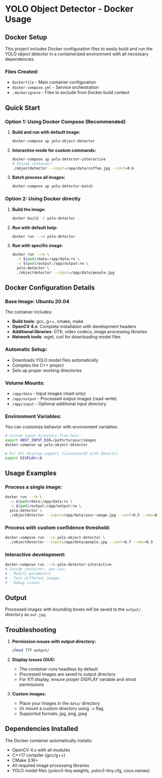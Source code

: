 # YOLO Object Detector - Docker Usage

## Docker Setup

This project includes Docker configuration files to easily build and run the YOLO object detector in a containerized environment with all necessary dependencies.

### Files Created:
- `Dockerfile` - Main container configuration
- `docker-compose.yml` - Service orchestration
- `.dockerignore` - Files to exclude from Docker build context

## Quick Start

### Option 1: Using Docker Compose (Recommended)

1. **Build and run with default image:**
   ```bash
   docker-compose up yolo-object-detector
   ```

2. **Interactive mode for custom commands:**
   ```bash
   docker-compose up yolo-detector-interactive
   # Inside container:
   ./objectdetector --input=/app/data/coffee.jpg --conf=0.6
   ```

3. **Batch process all images:**
   ```bash
   docker-compose up yolo-detector-batch
   ```

### Option 2: Using Docker directly

1. **Build the image:**
   ```bash
   docker build -t yolo-detector .
   ```

2. **Run with default help:**
   ```bash
   docker run --rm yolo-detector
   ```

3. **Run with specific image:**
   ```bash
   docker run --rm \
     -v $(pwd)/data:/app/data:ro \
     -v $(pwd)/output:/app/output:rw \
     yolo-detector \
     ./objectdetector --input=/app/data/people.jpg
   ```

## Docker Configuration Details

### Base Image: Ubuntu 20.04
The container includes:
- **Build tools**: gcc, g++, cmake, make
- **OpenCV 4.x**: Complete installation with development headers
- **Additional libraries**: GTK, video codecs, image processing libraries
- **Network tools**: wget, curl for downloading model files

### Automatic Setup:
- Downloads YOLO model files automatically
- Compiles the C++ project
- Sets up proper working directories

### Volume Mounts:
- `/app/data` - Input images (read-only)
- `/app/output` - Processed output images (read-write)
- `/app/input` - Optional additional input directory

### Environment Variables:
You can customize behavior with environment variables:
```bash
# Custom input directory from host
export HOST_INPUT_DIR=/path/to/your/images
docker-compose up yolo-object-detector

# For X11 display support (Linux/macOS with XQuartz)
export DISPLAY=:0
```

## Usage Examples

### Process a single image:
```bash
docker run --rm \
  -v $(pwd)/data:/app/data:ro \
  -v $(pwd)/output:/app/output:rw \
  yolo-detector \
  ./objectdetector --input=/app/data/your-image.jpg --conf=0.5 --nms=0.4
```

### Process with custom confidence threshold:
```bash
docker-compose run --rm yolo-object-detector \
  ./objectdetector --input=/app/data/people.jpg --conf=0.7 --nms=0.3
```

### Interactive development:
```bash
docker-compose run --rm yolo-detector-interactive
# Inside container, you can:
# - Modify parameters
# - Test different images
# - Debug issues
```

## Output

Processed images with bounding boxes will be saved to the `output/` directory as `out.jpg`.

## Troubleshooting

1. **Permission issues with output directory:**
   ```bash
   chmod 777 output/
   ```

2. **Display issues (GUI):**
   - The container runs headless by default
   - Processed images are saved to output directory
   - For X11 display, ensure proper DISPLAY variable and xhost permissions

3. **Custom images:**
   - Place your images in the `data/` directory
   - Or mount a custom directory using `-v` flag
   - Supported formats: jpg, png, jpeg

## Dependencies Installed

The Docker container automatically installs:
- OpenCV 4.x with all modules
- C++17 compiler (gcc/g++)
- CMake 3.16+
- All required image processing libraries
- YOLO model files (yolov3-tiny.weights, yolov3-tiny.cfg, coco.names)
